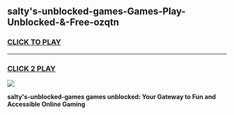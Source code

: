 
## salty's-unblocked-games-Games-Play-Unblocked-&-Free-ozqtn
<h3>
<a href="https://premium76.site?title=salty's-unblocked-games&ref=24A">CLICK TO PLAY</a></h3>
<hr>

<h3>
<a href="https://premium76.site?title=salty's-unblocked-games&ref=24A">CLICK 2 PLAY</a>
  
</h3>

<a href="https://premium76.site?title=salty's-unblocked-games&ref=24A"><img src="https://clearcache.store/games.png"></a>


**salty's-unblocked-games games unblocked: Your Gateway to Fun and Accessible Online Gaming**
